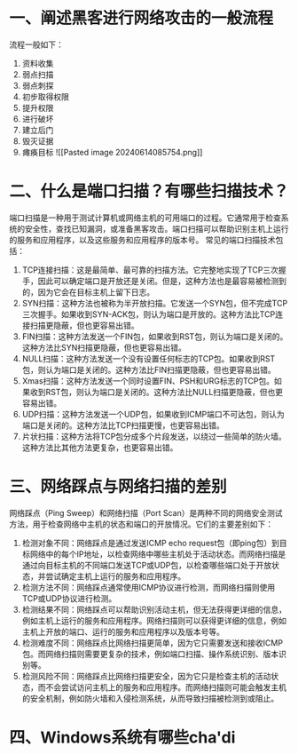 # 一、阐述黑客进行网络攻击的一般流程
流程一般如下：
1. 资料收集
2. 弱点扫描
3. 弱点刺探
4. 初步取得权限
5. 提升权限
6. 进行破坏
7. 建立后门
8. 毁灭证据
9. 瘫痪目标
![[Pasted image 20240614085754.png]]

# 二、什么是端口扫描？有哪些扫描技术？
端口扫描是一种用于测试计算机或网络主机的可用端口的过程。它通常用于检查系统的安全性，查找已知漏洞，或准备黑客攻击。端口扫描可以帮助识别主机上运行的服务和应用程序，以及这些服务和应用程序的版本号。
常见的端口扫描技术包括：
1. TCP连接扫描：这是最简单、最可靠的扫描方法。它完整地实现了TCP三次握手，因此可以确定端口是开放还是关闭。但是，这种方法也是最容易被检测到的，因为它会在目标主机上留下日志。
2. SYN扫描：这种方法也被称为半开放扫描。它发送一个SYN包，但不完成TCP三次握手。如果收到SYN-ACK包，则认为端口是开放的。这种方法比TCP连接扫描更隐蔽，但也更容易出错。
3. FIN扫描：这种方法发送一个FIN包，如果收到RST包，则认为端口是关闭的。这种方法比SYN扫描更隐蔽，但也更容易出错。
4. NULL扫描：这种方法发送一个没有设置任何标志的TCP包。如果收到RST包，则认为端口是关闭的。这种方法比FIN扫描更隐蔽，但也更容易出错。
5. Xmas扫描：这种方法发送一个同时设置FIN、PSH和URG标志的TCP包。如果收到RST包，则认为端口是关闭的。这种方法比NULL扫描更隐蔽，但也更容易出错。
6. UDP扫描：这种方法发送一个UDP包，如果收到ICMP端口不可达包，则认为端口是关闭的。这种方法比TCP扫描更慢，也更容易出错。
7. 片状扫描：这种方法将TCP包分成多个片段发送，以绕过一些简单的防火墙。这种方法比其他方法更复杂，也更容易出错。
# 三、网络踩点与网络扫描的差别
网络踩点（Ping Sweep）和网络扫描（Port Scan）是两种不同的网络安全测试方法，用于检查网络中主机的状态和端口的开放情况。它们的主要差别如下：
1. 检测对象不同：网络踩点是通过发送ICMP echo request包（即ping包）到目标网络中的每个IP地址，以检查网络中哪些主机处于活动状态。而网络扫描是通过向目标主机的不同端口发送TCP或UDP包，以检查哪些端口处于开放状态，并尝试确定主机上运行的服务和应用程序。
2. 检测方法不同：网络踩点通常使用ICMP协议进行检测，而网络扫描则使用TCP或UDP协议进行检测。
3. 检测结果不同：网络踩点可以帮助识别活动主机，但无法获得更详细的信息，例如主机上运行的服务和应用程序。网络扫描则可以获得更详细的信息，例如主机上开放的端口、运行的服务和应用程序以及版本号等。
4. 检测难度不同：网络踩点比网络扫描更简单，因为它只需要发送和接收ICMP包。而网络扫描则需要更复杂的技术，例如端口扫描、操作系统识别、版本识别等。
5. 检测风险不同：网络踩点比网络扫描更安全，因为它只是检查主机的活动状态，而不会尝试访问主机上的服务和应用程序。而网络扫描则可能会触发主机的安全机制，例如防火墙和入侵检测系统，从而导致扫描被检测到或阻止。

# 四、Windows系统有哪些cha'di